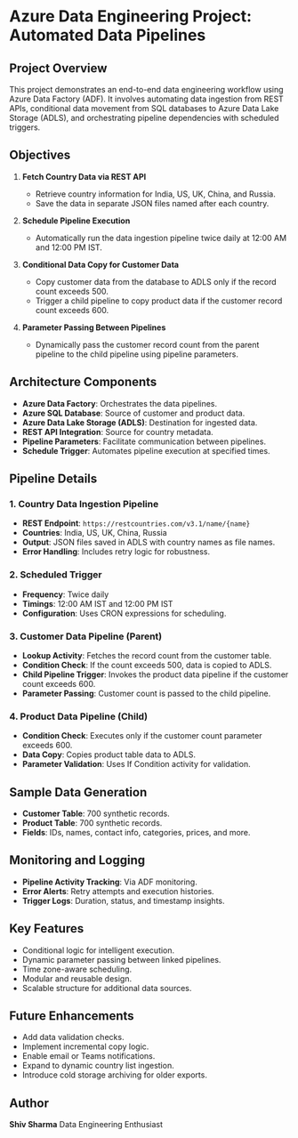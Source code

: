 # Azure Data Engineering Project: Automated Data Pipelines

## Project Overview

This project demonstrates an end-to-end data engineering workflow using Azure Data Factory (ADF). It involves automating data ingestion from REST APIs, conditional data movement from SQL databases to Azure Data Lake Storage (ADLS), and orchestrating pipeline dependencies with scheduled triggers.

## Objectives

1. **Fetch Country Data via REST API**
   - Retrieve country information for India, US, UK, China, and Russia.
   - Save the data in separate JSON files named after each country.

2. **Schedule Pipeline Execution**
   - Automatically run the data ingestion pipeline twice daily at 12:00 AM and 12:00 PM IST.

3. **Conditional Data Copy for Customer Data**
   - Copy customer data from the database to ADLS only if the record count exceeds 500.
   - Trigger a child pipeline to copy product data if the customer record count exceeds 600.

4. **Parameter Passing Between Pipelines**
   - Dynamically pass the customer record count from the parent pipeline to the child pipeline using pipeline parameters.

## Architecture Components

- **Azure Data Factory**: Orchestrates the data pipelines.
- **Azure SQL Database**: Source of customer and product data.
- **Azure Data Lake Storage (ADLS)**: Destination for ingested data.
- **REST API Integration**: Source for country metadata.
- **Pipeline Parameters**: Facilitate communication between pipelines.
- **Schedule Trigger**: Automates pipeline execution at specified times.

## Pipeline Details

### 1. Country Data Ingestion Pipeline

- **REST Endpoint**: `https://restcountries.com/v3.1/name/{name}`
- **Countries**: India, US, UK, China, Russia
- **Output**: JSON files saved in ADLS with country names as file names.
- **Error Handling**: Includes retry logic for robustness.

### 2. Scheduled Trigger

- **Frequency**: Twice daily
- **Timings**: 12:00 AM IST and 12:00 PM IST
- **Configuration**: Uses CRON expressions for scheduling.

### 3. Customer Data Pipeline (Parent)

- **Lookup Activity**: Fetches the record count from the customer table.
- **Condition Check**: If the count exceeds 500, data is copied to ADLS.
- **Child Pipeline Trigger**: Invokes the product data pipeline if the customer count exceeds 600.
- **Parameter Passing**: Customer count is passed to the child pipeline.

### 4. Product Data Pipeline (Child)

- **Condition Check**: Executes only if the customer count parameter exceeds 600.
- **Data Copy**: Copies product table data to ADLS.
- **Parameter Validation**: Uses If Condition activity for validation.

## Sample Data Generation

- **Customer Table**: 700 synthetic records.
- **Product Table**: 700 synthetic records.
- **Fields**: IDs, names, contact info, categories, prices, and more.

## Monitoring and Logging

- **Pipeline Activity Tracking**: Via ADF monitoring.
- **Error Alerts**: Retry attempts and execution histories.
- **Trigger Logs**: Duration, status, and timestamp insights.

## Key Features

- Conditional logic for intelligent execution.
- Dynamic parameter passing between linked pipelines.
- Time zone-aware scheduling.
- Modular and reusable design.
- Scalable structure for additional data sources.

## Future Enhancements

- Add data validation checks.
- Implement incremental copy logic.
- Enable email or Teams notifications.
- Expand to dynamic country list ingestion.
- Introduce cold storage archiving for older exports.

## Author

**Shiv Sharma**
Data Engineering Enthusiast
